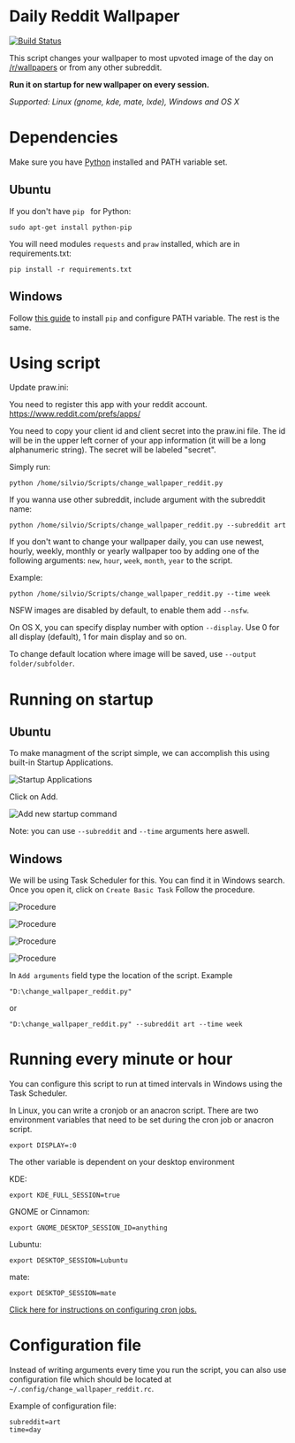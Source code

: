 # Daily Reddit Wallpaper
[![Build Status](https://travis-ci.org/ssimunic/Daily-Reddit-Wallpaper.svg?branch=master)](https://travis-ci.org/ssimunic/Daily-Reddit-Wallpaper)

This script changes your wallpaper to most upvoted image of the day on [/r/wallpapers](https://www.reddit.com/r/wallpapers/) or from any other subreddit.


**Run it on startup for new wallpaper on every session.**

*Supported: Linux (gnome, kde, mate, lxde), Windows and OS X*

Dependencies
=======
Make sure you have [Python](https://www.python.org/downloads/) installed and PATH variable set.

Ubuntu
------
If you don't have ```pip ``` for Python:
```
sudo apt-get install python-pip
```

You will need modules ```requests``` and ```praw``` installed, which are in requirements.txt:

```
pip install -r requirements.txt
```

Windows
------
Follow [this guide](https://pip.pypa.io/en/stable/installing/) to install  ```pip```  and configure PATH variable.
The rest is the same.

Using script
=======

Update praw.ini:

You need to register this app with your reddit account.
https://www.reddit.com/prefs/apps/

You need to copy your client id and client secret into the praw.ini file.
The id will be in the upper left corner of your app information (it will be a long alphanumeric string).
The secret will be labeled "secret".

Simply run:
```
python /home/silvio/Scripts/change_wallpaper_reddit.py
```

If you wanna use other subreddit, include argument with the subreddit name:
```
python /home/silvio/Scripts/change_wallpaper_reddit.py --subreddit art
```

If you don't want to change your wallpaper daily, you can use newest, hourly, weekly, monthly or yearly wallpaper too by adding one of the following arguments: ```new```, ```hour```, ```week```, ```month```, ```year``` to the script.

Example:
```
python /home/silvio/Scripts/change_wallpaper_reddit.py --time week
```

NSFW images are disabled by default, to enable them add ```--nsfw```.

On OS X, you can specify display number with option ```--display```. Use 0 for all display (default), 1 for main display and so on.

To change default location where image will be saved, use ```--output folder/subfolder```.

Running on startup
=======
Ubuntu
------
To make managment of the script simple, we can accomplish this using built-in Startup Applications.

![Startup Applications](http://i.imgur.com/NDFmFd9.png)


Click on Add.

![Add new startup command](http://i.imgur.com/uFqQ8ky.png)

Note: you can use ```--subreddit``` and ```--time``` arguments here aswell.


Windows
------
We will be using Task Scheduler for this. You can find it in Windows search.
Once you open it, click on ```Create Basic Task```
Follow the procedure.

![Procedure](http://i.imgur.com/1uZMpyc.png)

![Procedure](http://i.imgur.com/3ApvF6W.png)

![Procedure](http://i.imgur.com/fPdwcyg.png)

![Procedure](http://i.imgur.com/zOCCfQI.png)

In ```Add arguments``` field type the location of the script. Example

```
"D:\change_wallpaper_reddit.py"
```

or

```
"D:\change_wallpaper_reddit.py" --subreddit art --time week
```

Running every minute or hour
=======

You can configure this script to run at timed intervals in Windows using the Task Scheduler.

In Linux, you can write a cronjob or an anacron script.
There are two environment variables that need to be set during the cron job or anacron script.
```
export DISPLAY=:0
```

The other variable is dependent on your desktop environment

KDE:
```
export KDE_FULL_SESSION=true
```

GNOME or Cinnamon:
```
export GNOME_DESKTOP_SESSION_ID=anything
```

Lubuntu:
```
export DESKTOP_SESSION=Lubuntu
```

mate:
```
export DESKTOP_SESSION=mate
```

[Click here for instructions on configuring cron jobs.](https://help.ubuntu.com/community/CronHowto)

Configuration file
=======

Instead of writing arguments every time you run the script, you can also use configuration file which should be located at ```~/.config/change_wallpaper_reddit.rc```.

Example of configuration file:

```
subreddit=art
time=day
```
